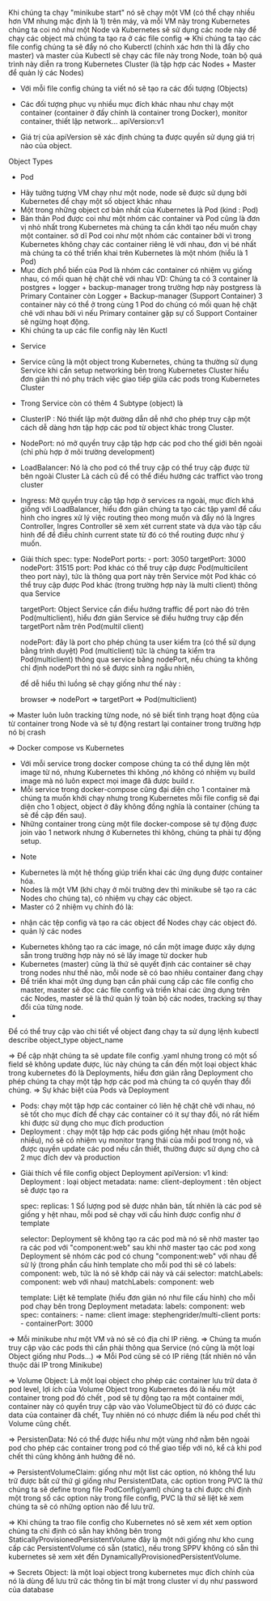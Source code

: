 Khi chúng ta chạy "minikube start" nó sẽ chạy một VM (có thể chạy nhiều hơn VM nhưng mặc định là 1) trên máy, và mỗi VM này trong Kubernetes chúng ta coi nó như một Node và Kubernetes sẽ sử dụng các node này để chạy các object mà chúng ta tạo ra ở các file config
=> Khi chúng ta tạo các file config chúng ta sẽ đẩy nó cho Kuberctl (chính xác hơn thì là đẩy cho master) và master của Kubectl sẽ chạy các file này trong Node, toàn bộ quá trình này diễn ra trong Kubernetes Cluster (là tập hợp các Nodes + Master để quản lý các Nodes)

- Với mỗi file config chúng ta viết nó sẽ tạo ra các đối tượng (Objects)
- Các đối tượng phục vụ nhiều mục đích khác nhau như chạy một container (container ở đấy chính là container trong Docker), monitor container, thiết lập network...
  apiVersion:v1

- Giá trị của apiVersion sẽ xác định chúng ta được quyền sử dụng giá trị nào của object.

Object Types

- Pod

* Hãy tưởng tượng VM chạy như một node, node sẽ được sử dụng bởi Kubernetes để chạy một số object khác nhau
* Một trong những object cơ bản nhất của Kubernetes là Pod (kind : Pod)
* Bản thân Pod được coi như một nhóm các container và Pod cũng là đơn vị nhỏ nhất trong Kubernetes mà chúng ta cần khởi tạo nếu muốn chạy một container. sở dĩ Pod coi như một nhóm các container bởi vì trong Kubernetes không chạy các container riêng lẻ với nhau, đơn vị bé nhất mà chúng ta có thể triển khai trên Kubernetes là một nhóm (hiểu là 1 Pod)
* Mục đích phổ biến của Pod là nhóm các container có nhiệm vụ giống nhau, có mối quan hệ chặt chẽ với nhau
  VD: Chúng ta có 3 container là postgres + logger + backup-manager trong trường hợp này postgress là Primary Container còn Logger + Backup-manager (Support Container)
  3 container này có thể ở trong cùng 1 Pod do chúng có mối quan hệ chặt chẽ với nhau bởi vì nếu Primary container gặp sự cố Support Container sẽ ngừng hoạt động.
* Khi chúng ta up các file config này lên Kuctl

- Service

* Service cũng là một object trong Kubernetes, chúng ta thường sử dụng Service khi cần setup networking bên trong Kubernetes Cluster hiểu đơn giản thì nó phụ trách việc giao tiếp giữa các pods trong Kubernetes Cluster

* Trong Service còn có thêm 4 Subtype (object) là

- ClusterIP : Nó thiết lập một đường dẫn dễ nhớ cho phép truy cập một cách dễ dàng hơn tập hợp các pod từ object khác trong Cluster.
- NodePort: nó mở quyền truy cập tập hợp các pod cho thế giới bên ngoài (chỉ phù hợp ở môi trường development)

- LoadBalancer: Nó là cho pod có thể truy cập có thể truy cập được từ bên ngoài Cluster Là cách cũ để có thể điều hướng các traffict vào trong cluster
- Ingress: Mở quyền truy cập tập hợp ở services ra ngoài, mục đích khá giống với LoadBalancer, hiểu đơn giản chúng ta tạo các tập yaml để cấu hình cho ingres xử lý việc routing theo mong muốn và đẩy nó là Ingres Controller, Ingres Controller sẽ xem xét current state và dựa vào tập cấu hình để để điều chỉnh current state từ đó có thể routing được như ý muốn.

- Giải thích
  spec:
  type: NodePort
  ports: - port: 3050
  targetPort: 3000
  nodePort: 31515
  port: Pod khác có thể truy cập được Pod(multicilent theo port này), tức là thông qua port này trên Service một Pod khác có thể truy cập được Pod khác (trong trường hợp này là multi client) thông qua Service

  targetPort: Object Service cần điều hướng traffic để port nào đó trên Pod(multiclient), hiểu đơn giản Service sẽ điều hướng truy cập đến targetPort nằm trên Pod(multil client)

  nodePort: đây là port cho phép chúng ta user kiểm tra (có thể sử dụng bằng trình duyệt) Pod (multiclient) tức là chúng ta kiểm tra Pod(multiclient) thông qua service bằng nodePort, nếu chúng ta không chỉ định nodePort thì nó sẽ được sinh ra ngẫu nhiên,

  để dễ hiểu thì luồng sẽ chạy giống như thế này :

  browser => nodePort => targetPort => Pod(multiclient)

=> Master luôn luôn tracking từng node, nó sẽ biết tình trạng hoạt động của từ container trong Node và sẽ tự động restart lại container trong trường hợp nó bị crash

=> Docker compose vs Kubernetes

- Với mỗi service trong docker compose chúng ta có thể dựng lên một image từ nó, nhưng Kubernetes thì không ,nó không có nhiệm vụ build image mà nó luôn expect mọi image đã được build r.
- Mỗi service trong docker-compose cũng đại diện cho 1 container mà chúng ta muốn khởi chạy nhưng trong Kubernetes mỗi file config sẽ đại diện cho 1 object, object ở đây không đồng nghĩa là container (chúng ta sẽ đề cập đến sau).
- Những container trong cùng một file docker-compose sẽ tự động được join vào 1 network nhưng ở Kubernetes thì không, chúng ta phải tự động setup.

* Note

- Kubernetes là một hệ thống giúp triển khai các ứng dụng được container hóa.
- Nodes là một VM (khi chạy ở môi trường dev thì minikube sẽ tạo ra các Nodes cho chúng ta), có nhiệm vụ chạy các object.
- Master có 2 nhiệm vụ chính đó là:

* nhận các tệp config và tạo ra các object để Nodes chạy các object đó.
* quản lý các nodes

- Kubernetes không tạo ra các image, nó cần một image được xây dựng sẵn trong trường hợp này nó sẽ lấy image từ docker hub
- Kubernetes (master) cũng là thứ sẽ quyết định các container sẽ chạy trong nodes như thế nào, mỗi node sẽ có bao nhiêu container đang chạy
- Để triển khai một ứng dụng bạn cần phải cung cấp các file config cho master, master sẽ đọc các file config và triển khai các ứng dụng trên các Nodes, master sẽ là thứ quản lý toàn bộ các nodes, tracking sự thay đổi của từng node.
-

Để có thể truy cập vào chi tiết về object đang chạy ta sử dụng lệnh kubectl describe object_type object_name

=> Để cập nhật chúng ta sẽ update file config .yaml nhưng trong có một số field sẽ không update được, lúc này chúng ta cần đến một loại object khác trong kubernetes đó là Deployments, hiểu đơn giản rằng Deployment cho phép chúng ta chạy một tập hợp các pod mà chúng ta có quyền thay đổi chúng.
=> Sự khác biệt của Pods và Deployment

- Pods: chạy một tập hợp các container có liên hệ chặt chẽ với nhau, nó sẽ tốt cho mục đích để chạy các container có ít sự thay đổi, nó rất hiếm khi được sử dụng cho mục đích production
- Deployment : chạy một tập hợp các pods giống hệt nhau (một hoặc nhiều), nó sẽ có nhiệm vụ monitor trạng thái của mỗi pod trong nó, và được quyền update các pod nếu cần thiết, thường được sử dụng cho cả 2 mục đích dev và production

* Giải thích về file config object Deployment
  apiVersion: v1
  kind: Deployment : loại object
  metadata:
  name: client-deployment : tên object sẽ được tạo ra

  spec:
  replicas: 1 Số lượng pod sẽ được nhân bản, tất nhiên là các pod sẽ giống y hệt nhau, mỗi pod sẽ chạy với cấu hình được config như ở template

  selector: Deployment sẽ không tạo ra các pod mà nó sẽ nhờ master tạo ra các pod với "component:web" sau khi nhờ master tạo các pod xong Deployment sẽ nhóm các pod có chung "component:web" với nhau để sử lý (trong phần cấu hình template cho mỗi pod thì sẽ có labels:
  component: web, tức là nó sẽ khớp cái này và cái selector:
  matchLabels:
  component: web với nhau)
  matchLabels:
  component: web

  template: Liệt kê template (hiểu đơn giản nó như file cấu hình) cho mỗi pod chạy bên trong Deployment
  metadata:
  labels:
  component: web
  spec:
  containers: - name: client
  image: stephengrider/multi-client
  ports: - containerPort: 3000

=> Mỗi minikube như một VM và nó sẽ có địa chỉ IP riêng.
=> Chúng ta muốn truy cập vào các pods thì cần phải thông qua Service (nó cũng là một loại Object giống như Pods...)
=> Mỗi Pod cũng sẽ có IP riêng (tất nhiên nó vẫn thuộc dải IP trong Minikube)

=> Volume Object: Là một loại object cho phép các container lưu trữ data ở pod level, lợi ích
của Volume Object trong Kubernetes đó là nếu một container trong pod đó chết , pod sẽ tự động tạo ra một container mới, container này có quyền truy cập vào vào VolumeObject từ đó có được các data của container đã chết, Tuy nhiên nó có nhược điểm là nếu pod chết thì Volume cũng chết.

=> PersistenData: Nó có thể được hiểu như một vùng nhớ nằm bên ngoài pod cho phép các container trong pod có thể giao tiếp với nó, kể cả khi pod chết thì cũng không ảnh hưởng đế nó.

=> PersistentVolumeClaim: giống như một list các option, nó không thể lưu trữ được bất cứ thứ gì giống như PersistentData, các option trong PVC là thứ chúng ta sẽ define trong file PodConfig(yaml) chúng ta chỉ được chỉ định một trong số các option này trong file config, PVC là thứ sẽ liệt kê xem chúng ta sẽ có những option nào để lưu trữ.

=> Khi chúng ta trao file config cho Kubernetes nó sẽ xem xét xem option chúng ta chỉ định có sẵn hay không bên trong StaticallyProvisionedPersistentVolume đây là một nới giống như kho cung cấp các PersistentVolume có sẵn (static), nếu trong SPPV không có sẵn thì kubernetes sẽ xem xét đến DynamicallyProvisionedPersistentVolume.

=> Secrets Object: là một loại object trong kubernetes mục đích chính của nó là dùng để lưu trữ các thông tin bí mật trong cluster ví dụ như password của database
